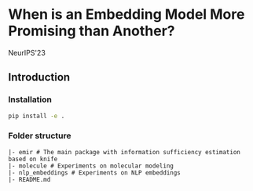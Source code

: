 # When is an Embedding Model More Promising than Another?
NeurIPS'23

## Introduction

### Installation

```bash
pip install -e . 
```

### Folder structure

```
|- emir # The main package with information sufficiency estimation based on knife
|- molecule # Experiments on molecular modeling
|- nlp_embeddings # Experiments on NLP embeddings
|- README.md
```
